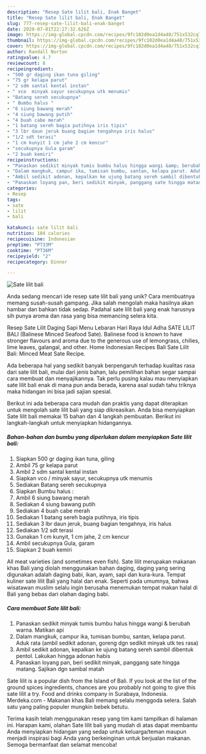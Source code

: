 ```yaml
---
description: "Resep Sate lilit bali, Enak Banget"
title: "Resep Sate lilit bali, Enak Banget"
slug: 777-resep-sate-lilit-bali-enak-banget
date: 2020-07-01T22:27:32.626Z
image: https://img-global.cpcdn.com/recipes/9fc102d0ea1d4a48/751x532cq70/sate-lilit-bali-foto-resep-utama.jpg
thumbnail: https://img-global.cpcdn.com/recipes/9fc102d0ea1d4a48/751x532cq70/sate-lilit-bali-foto-resep-utama.jpg
cover: https://img-global.cpcdn.com/recipes/9fc102d0ea1d4a48/751x532cq70/sate-lilit-bali-foto-resep-utama.jpg
author: Randall Norton
ratingvalue: 4.7
reviewcount: 8
recipeingredient:
- "500 gr daging ikan tuna giling"
- "75 gr kelapa parut"
- "2 sdm santal kental instan"
- " vco  minyak sayur secukupnya utk menumis"
- "Batang sereh secukupnya"
- " Bumbu halus "
- "6 siung bawang merah"
- "4 siung bawang putih"
- "4 buah cabe merah"
- "1 batang sereh bagia putihnya iris tipis"
- "3 lbr daun jeruk buang bagian tengahnya iris halus"
- "1/2 sdt terasi"
- "1 cm kunyit 1 cm jahe 2 cm kencur"
- "secukupnya Gula garam"
- "2 buah kemiri"
recipeinstructions:
- "Panaskan sedikit minyak tumis bumbu halus hingga wangi &amp; berubah warna. Matikan api"
- "Dalam mangkuk, campur ika, tumisan bumbu, santan, kelapa parut. Aduk rata (ambil sedikit adonan, goreng dgn sedikit minyak utk tes rasa)"
- "Ambil sedikit adonan, kepalkan ke ujung batang sereh sambil dibentuk pentol. Lakukan hingga adonan habis"
- "Panaskan loyang pan, beri sedikit minyak, panggang sate hingga matang. Sajikan dgn sambal matah"
categories:
- Resep
tags:
- sate
- lilit
- bali

katakunci: sate lilit bali 
nutrition: 104 calories
recipecuisine: Indonesian
preptime: "PT33M"
cooktime: "PT36M"
recipeyield: "2"
recipecategory: Dinner

---
```



![Sate lilit bali](https://img-global.cpcdn.com/recipes/9fc102d0ea1d4a48/751x532cq70/sate-lilit-bali-foto-resep-utama.jpg)

Anda sedang mencari ide resep sate lilit bali yang unik? Cara membuatnya memang susah-susah gampang. Jika salah mengolah maka hasilnya akan hambar dan bahkan tidak sedap. Padahal sate lilit bali yang enak harusnya sih punya aroma dan rasa yang bisa memancing selera kita.

Resep Sate Lilit Daging Sapi Menu Lebaran Hari Raya Idul Adha SATE LILIT BALI (Balinese Minced Seafood Sate). Balinese food is known to have stronger flavours and aroma due to the generous use of lemongrass, chilies, lime leaves, galangal, and other. Home Indonesian Recipes Bali Sate Lilit Bali: Minced Meat Sate Recipe.

Ada beberapa hal yang sedikit banyak berpengaruh terhadap kualitas rasa dari sate lilit bali, mulai dari jenis bahan, lalu pemilihan bahan segar sampai cara membuat dan menyajikannya. Tak perlu pusing kalau mau menyiapkan sate lilit bali enak di mana pun anda berada, karena asal sudah tahu triknya maka hidangan ini bisa jadi sajian spesial.


Berikut ini ada beberapa cara mudah dan praktis yang dapat diterapkan untuk mengolah sate lilit bali yang siap dikreasikan. Anda bisa menyiapkan Sate lilit bali memakai 15 bahan dan 4 langkah pembuatan. Berikut ini langkah-langkah untuk menyiapkan hidangannya.

<!--inarticleads1-->

##### Bahan-bahan dan bumbu yang diperlukan dalam menyiapkan Sate lilit bali:

1. Siapkan 500 gr daging ikan tuna, giling
1. Ambil 75 gr kelapa parut
1. Ambil 2 sdm santal kental instan
1. Siapkan  vco / minyak sayur, secukupnya utk menumis
1. Sediakan Batang sereh secukupnya
1. Siapkan  Bumbu halus :
1. Ambil 6 siung bawang merah
1. Sediakan 4 siung bawang putih
1. Sediakan 4 buah cabe merah
1. Sediakan 1 batang sereh bagia putihnya, iris tipis
1. Sediakan 3 lbr daun jeruk, buang bagian tengahnya, iris halus
1. Sediakan 1/2 sdt terasi
1. Gunakan 1 cm kunyit, 1 cm jahe, 2 cm kencur
1. Ambil secukupnya Gula, garam
1. Siapkan 2 buah kemiri


All meat varieties (and sometimes even fish). Sate lilit merupakan makanan khas Bali yang diolah menggunakan bahan daging, daging yang sering digunakan adalah daging babi, ikan, ayam, sapi dan kura-kura. Tempat kuliner sate lilit Bali yang halal dan enak. Seperti pada umumnya, bahwa wisatawan muslim selalu ingin berusaha menemukan tempat makan halal di Bali yang bebas dari olahan daging babi. 

<!--inarticleads2-->

##### Cara membuat Sate lilit bali:

1. Panaskan sedikit minyak tumis bumbu halus hingga wangi &amp; berubah warna. Matikan api
1. Dalam mangkuk, campur ika, tumisan bumbu, santan, kelapa parut. Aduk rata (ambil sedikit adonan, goreng dgn sedikit minyak utk tes rasa)
1. Ambil sedikit adonan, kepalkan ke ujung batang sereh sambil dibentuk pentol. Lakukan hingga adonan habis
1. Panaskan loyang pan, beri sedikit minyak, panggang sate hingga matang. Sajikan dgn sambal matah


Sate lilit is a popular dish from the Island of Bali. If you look at the list of the ground spices ingredients, chances are you probably not going to give this sate lilit a try. Food and drinks company in Surabaya, Indonesia. Merdeka.com - Makanan khas Bali memang selalu menggoda selera. Salah satu yang paling populer mungkin bebek betutu. 

Terima kasih telah menggunakan resep yang tim kami tampilkan di halaman ini. Harapan kami, olahan Sate lilit bali yang mudah di atas dapat membantu Anda menyiapkan hidangan yang sedap untuk keluarga/teman maupun menjadi inspirasi bagi Anda yang berkeinginan untuk berjualan makanan. Semoga bermanfaat dan selamat mencoba!
